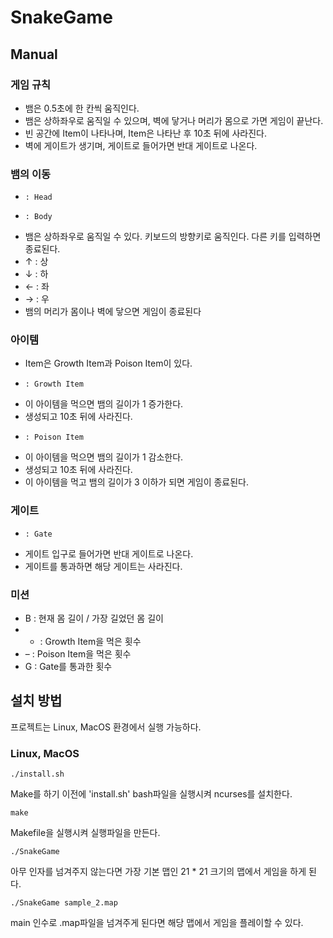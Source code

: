 # SnakeGame

## Manual
### 게임 규칙
-	뱀은 0.5초에 한 칸씩 움직인다.
-	뱀은 상하좌우로 움직일 수 있으며, 벽에 닿거나 머리가 몸으로 가면 게임이 끝난다.
-	빈 공간에 Item이 나타나며, Item은 나타난 후 10초 뒤에 사라진다.
-	벽에 게이트가 생기며, 게이트로 들어가면 반대 게이트로 나온다.
### 뱀의 이동
-	  : Head
-	  : Body
-	뱀은 상하좌우로 움직일 수 있다. 키보드의 방향키로 움직인다. 다른 키를 입력하면 종료된다.
-	↑ : 상
-	↓ : 하
-	← : 좌
-	→ : 우
-	뱀의 머리가 몸이나 벽에 닿으면 게임이 종료된다
### 아이템
-	Item은 Growth Item과 Poison Item이 있다.
-	  : Growth Item
-	이 아이템을 먹으면 뱀의 길이가 1 증가한다.
-	생성되고 10초 뒤에 사라진다.
-	  : Poison Item
-	이 아이템을 먹으면 뱀의 길이가 1 감소한다.
-	생성되고 10초 뒤에 사라진다.
-	이 아이템을 먹고 뱀의 길이가 3 이하가 되면 게임이 종료된다.
### 게이트
-	  : Gate
-	게이트 입구로 들어가면 반대 게이트로 나온다.
-	게이트를 통과하면 해당 게이트는 사라진다.
### 미션
-	B : 현재 몸 길이 / 가장 길었던 몸 길이
-	+ : Growth Item을 먹은 횟수 
-	– : Poison Item을 먹은 횟수
-	G : Gate를 통과한 횟수

## 설치 방법
프로젝트는 Linux, MacOS 환경에서 실행 가능하다.
### Linux, MacOS
```
./install.sh
```
Make를 하기 이전에 'install.sh' bash파일을 실행시켜 ncurses를 설치한다.
```
make
```
Makefile을 실행시켜 실행파일을 만든다.
```
./SnakeGame
```
아무 인자를 넘겨주지 않는다면 가장 기본 맵인 21 * 21 크기의 맵에서 게임을 하게 된다.
```
./SnakeGame sample_2.map
```
main 인수로 .map파일을 넘겨주게 된다면 해당 맵에서 게임을 플레이할 수 있다.
